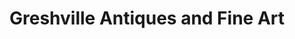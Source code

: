 ---
title: "Greshville Antiques and Fine Art"
url: /boyertown/greshville-antiques-and-fine-art/
shop: antiques
---